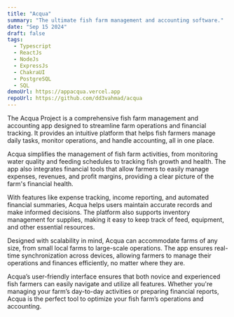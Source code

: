 ```yaml
---
title: "Acqua"
summary: "The ultimate fish farm management and accounting software."
date: "Sep 15 2024"
draft: false
tags:
  - Typescript
  - ReactJs
  - NodeJs
  - ExpressJs
  - ChakraUI
  - PostgreSQL
  - SQL
demoUrl: https://appacqua.vercel.app
repoUrl: https://github.com/dd3vahmad/acqua
---
```


The Acqua Project is a comprehensive fish farm management and accounting app designed to streamline farm operations and financial tracking. It provides an intuitive platform that helps fish farmers manage daily tasks, monitor operations, and handle accounting, all in one place.

Acqua simplifies the management of fish farm activities, from monitoring water quality and feeding schedules to tracking fish growth and health. The app also integrates financial tools that allow farmers to easily manage expenses, revenues, and profit margins, providing a clear picture of the farm's financial health.

With features like expense tracking, income reporting, and automated financial summaries, Acqua helps users maintain accurate records and make informed decisions. The platform also supports inventory management for supplies, making it easy to keep track of feed, equipment, and other essential resources.

Designed with scalability in mind, Acqua can accommodate farms of any size, from small local farms to large-scale operations. The app ensures real-time synchronization across devices, allowing farmers to manage their operations and finances efficiently, no matter where they are.

Acqua’s user-friendly interface ensures that both novice and experienced fish farmers can easily navigate and utilize all features. Whether you're managing your farm’s day-to-day activities or preparing financial reports, Acqua is the perfect tool to optimize your fish farm’s operations and accounting.
